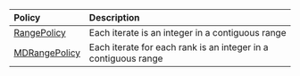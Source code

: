 |Policy  |Description                  |
|:---------|:----------------------------|
|[RangePolicy](Kokkos%3A%3ARangePolicy) | Each iterate is an integer in a contiguous range |
|[MDRangePolicy](Kokkos%3A%3AMDRangePolicy) | Each iterate for each rank is an integer in a contiguous range |

